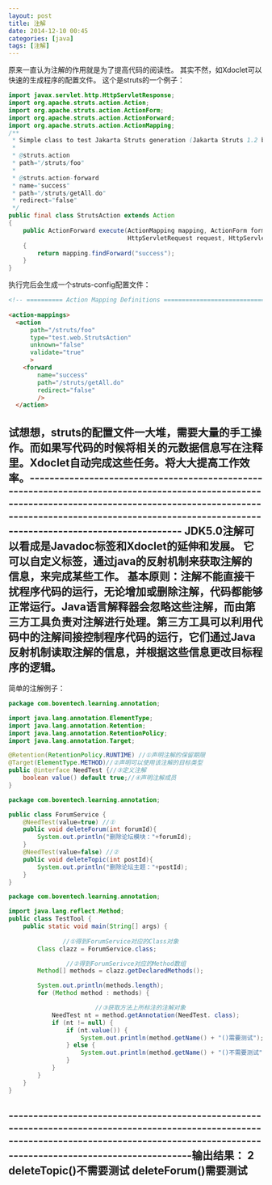 ```yaml
---
layout: post
title: 注解
date: 2014-12-10 00:45
categories: [java]
tags: [注解]
---
```

原来一直认为注解的作用就是为了提高代码的阅读性。
其实不然，如Xdoclet可以快速的生成程序的配置文件。
这个是struts的一个例子：


```java
import javax.servlet.http.HttpServletResponse;
import org.apache.struts.action.Action;
import org.apache.struts.action.ActionForm;
import org.apache.struts.action.ActionForward;
import org.apache.struts.action.ActionMapping;
/**
 * Simple class to test Jakarta Struts generation (Jakarta Struts 1.2 beta 2 only).
 *
 * @struts.action
 * path="/struts/foo"
 *
 * @struts.action-forward
 * name="success"
 * path="/struts/getAll.do"
 * redirect="false"
 */
public final class StrutsAction extends Action
{
    public ActionForward execute(ActionMapping mapping, ActionForm form,
                                 HttpServletRequest request, HttpServletResponse response)
    {
        return mapping.findForward("success");
    }
}
```

执行完后会生成一个struts-config配置文件：

```html
<!-- ========== Action Mapping Definitions =================================== -->
 
<action-mappings>
  <action
      path="/struts/foo"
      type="test.web.StrutsAction"
      unknown="false"
      validate="true"
      >
    <forward
        name="success"
        path="/struts/getAll.do"
        redirect="false"
        />
  </action>

```

试想想，struts的配置文件一大堆，需要大量的手工操作。而如果写代码的时候将相关的元数据信息写在注释里。Xdoclet自动完成这些任务。将大大提高工作效率。-------------------------------------------------------------------------------------------------------------------------------------------------------------------------------------------------------------------------------------------
JDK5.0注解可以看成是Javadoc标签和Xdoclet的延伸和发展。
它可以自定义标签，通过java的反射机制来获取注解的信息，来完成某些工作。
基本原则：注解不能直接干扰程序代码的运行，无论增加或删除注解，代码都能够正常运行。Java语言解释器会忽略这些注解，而由第三方工具负责对注解进行处理。第三方工具可以利用代码中的注解间接控制程序代码的运行，它们通过Java反射机制读取注解的信息，并根据这些信息更改目标程序的逻辑。
-------------------------------------------------------------------------------------------------------------------------------------------------------------------------------------------------------------------------------------------------
简单的注解例子：


```java
package com.boventech.learning.annotation;

import java.lang.annotation.ElementType;
import java.lang.annotation.Retention;
import java.lang.annotation.RetentionPolicy;
import java.lang.annotation.Target;

@Retention(RetentionPolicy.RUNTIME) //①声明注解的保留期限
@Target(ElementType.METHOD)//②声明可以使用该注解的目标类型
public @interface NeedTest {//③定义注解
	boolean value() default true;//④声明注解成员
}

```


```java
package com.boventech.learning.annotation;

public class ForumService {
    @NeedTest(value=true) //①
	public void deleteForum(int forumId){
		System.out.println("删除论坛模块："+forumId);
	}
    @NeedTest(value=false) //②
    public void deleteTopic(int postId){
		System.out.println("删除论坛主题："+postId);
	}	
}

```


```java
package com.boventech.learning.annotation;

import java.lang.reflect.Method;
public class TestTool {
	public static void main(String[] args) {
                
               //①得到ForumService对应的Class对象
		Class clazz = ForumService.class; 

                //②得到ForumSerivce对应的Method数组
		Method[] methods = clazz.getDeclaredMethods(); 

		System.out.println(methods.length);
		for (Method method : methods) {

                        //③获取方法上所标注的注解对象
			NeedTest nt = method.getAnnotation(NeedTest. class);
			if (nt != null) {
				if (nt.value()) {
					System.out.println(method.getName() + "()需要测试");
				} else {
					System.out.println(method.getName() + "()不需要测试");
				}
			}
		}
	}
}

```

----------------------------------------------------------------------------------------------------------------------------------------------------------------------------------------------输出结果：
2
deleteTopic()不需要测试
deleteForum()需要测试
-------------------------------------------------------------------------------------------------------------------------------------------------------------------------------------------------------
